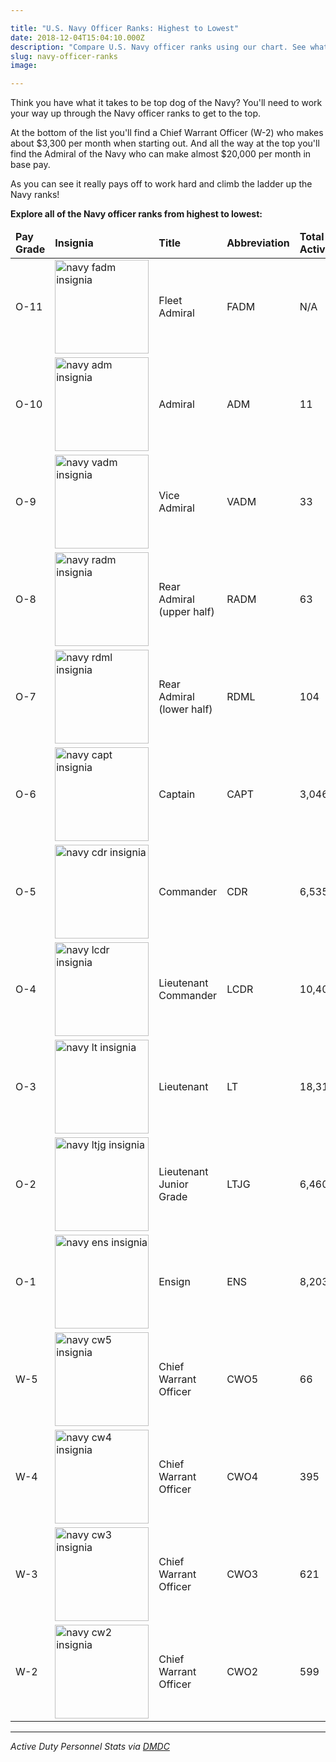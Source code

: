 ```yaml
---

title: "U.S. Navy Officer Ranks: Highest to Lowest"
date: 2018-12-04T15:04:10.000Z
description: "Compare U.S. Navy officer ranks using our chart. See what rate you are currently at and how to move up in the rankings. Includes stats on active duty personnel."
slug: navy-officer-ranks
image:

---
```


Think you have what it takes to be top dog of the Navy? You'll need to work your way up through the Navy officer ranks to get to the top.

At the bottom of the list you'll find a Chief Warrant Officer (W-2) who makes about $3,300 per month when starting out. And all the way at the top you'll find the Admiral of the Navy who can make almost $20,000 per month in base pay. 

As you can see it really pays off to work hard and climb the ladder up the Navy ranks!

<strong>Explore all of the Navy officer ranks from highest to lowest:</strong>

<table>
<thead>
<tr>
<td><strong>Pay Grade</strong></td>
<td><strong>Insignia</strong></td>
<td><strong>Title</strong></td>
<td><strong>Abbreviation</strong></td>
<td><strong>Total Active</strong></td>
<td><strong>Salary</strong></td>
</tr>
</thead>
<tbody>
<tr>
<td>O-11</td>
<td><img src="/img/navy_fadm_insignia-150x150.png" alt="navy fadm insignia" width="150" height="150" class="aligncenter size-thumbnail wp-image-4263" /></td>
<td>Fleet Admiral</td>
<td>FADM</td>
<td>N/A</td>
<td><a href="/military-pay-charts/" target="_blank">Pay Chart</a></td>
</tr>
<tr>
<td>O-10</td>
<td><img src="/img/navy_adm_insignia-150x150.png" alt="navy adm insignia" width="150" height="150" class="aligncenter size-thumbnail wp-image-4263" /></td>
<td>Admiral</td>
<td>ADM</td>
<td>11</td>
<td><a href="/military-pay-charts/" target="_blank">Pay Chart</a></td>
</tr>
<tr>
<td>O-9</td>
<td><img src="/img/navy_vadm_insignia-150x150.png" alt="navy vadm insignia" width="150" height="150" class="aligncenter size-thumbnail wp-image-4263" /></td>
<td>Vice Admiral</td>
<td>VADM</td>
<td>33</td>
<td><a href="/military-pay-charts/" target="_blank">Pay Chart</a></td>
</tr>
<tr>
<td>O-8</td>
<td><img src="/img/navy_radm_insignia-150x150.png" alt="navy radm insignia" width="150" height="150" class="aligncenter size-thumbnail wp-image-4263" /></td>
<td>Rear Admiral (upper half)</td>
<td>RADM</td>
<td>63</td>
<td><a href="/military-pay-charts/" target="_blank">Pay Chart</a></td>
</tr>
<tr>
<td>O-7</td>
<td><img src="/img/navy_rdml_insignia-150x150.png" alt="navy rdml insignia" width="150" height="150" class="aligncenter size-thumbnail wp-image-4263" /></td>
<td>Rear Admiral (lower half)</td>
<td>RDML</td>
<td>104</td>
<td><a href="/military-pay-charts/" target="_blank">Pay Chart</a></td>
</tr>
<tr>
<td>O-6</td>
<td><img src="/img/navy_capt_insignia-150x150.png" alt="navy capt insignia" width="150" height="150" class="aligncenter size-thumbnail wp-image-4263" /></td>
<td>Captain</td>
<td>CAPT</td>
<td>3,046</td>
<td><a href="/military-pay-charts/" target="_blank">Pay Chart</a></td>
</tr>
<tr>
<td>O-5</td>
<td><img src="/img/navy_cdr_insignia-150x150.png" alt="navy cdr insignia" width="150" height="150" class="aligncenter size-thumbnail wp-image-4263" /></td>
<td>Commander</td>
<td>CDR</td>
<td>6,535</td>
<td><a href="/military-pay-charts/" target="_blank">Pay Chart</a></td>
</tr>
<tr>
<td>O-4</td>
<td><img src="/img/navy_lcdr_insignia-150x150.png" alt="navy lcdr insignia" width="150" height="150" class="aligncenter size-thumbnail wp-image-4263" /></td>
<td>Lieutenant Commander</td>
<td>LCDR</td>
<td>10,404</td>
<td><a href="/military-pay-charts/" target="_blank">Pay Chart</a></td>
</tr>
<tr>
<td>O-3</td>
<td><img src="/img/navy_lt_insignia-150x150.png" alt="navy lt insignia" width="150" height="150" class="aligncenter size-thumbnail wp-image-4263" /></td>
<td>Lieutenant</td>
<td>LT</td>
<td>18,313</td>
<td><a href="/military-pay-charts/" target="_blank">Pay Chart</a></td>
</tr>
<tr>
<td>O-2</td>
<td><img src="/img/navy_ltjg_insignia-150x150.png" alt="navy ltjg insignia" width="150" height="150" class="aligncenter size-thumbnail wp-image-4263" /></td>
<td>Lieutenant Junior Grade</td>
<td>LTJG</td>
<td>6,460</td>
<td><a href="/military-pay-charts/" target="_blank">Pay Chart</a></td>
</tr>
<tr>
<td>O-1</td>
<td><img src="/img/navy_ens_insignia-150x150.png" alt="navy ens insignia" width="150" height="150" class="aligncenter size-thumbnail wp-image-4263" /></td>
<td>Ensign</td>
<td>ENS</td>
<td>8,203</td>
<td><a href="/military-pay-charts/" target="_blank">Pay Chart</a></td>
</tr>
<tr>
<td>W-5</td>
<td><img src="/img/navy_cw5_insignia-150x150.png" alt="navy cw5 insignia" width="150" height="150" class="aligncenter size-thumbnail wp-image-4263" /></td>
<td>Chief Warrant Officer</td>
<td>CWO5</td>
<td>66</td>
<td><a href="/military-pay-charts/" target="_blank">Pay Chart</a></td>
</tr>
<tr>
<td>W-4</td>
<td><img src="/img/navy_cw4_insignia-150x150.png" alt="navy cw4 insignia" width="150" height="150" class="aligncenter size-thumbnail wp-image-4263" /></td>
<td>Chief Warrant Officer</td>
<td>CWO4</td>
<td>395</td>
<td><a href="/military-pay-charts/" target="_blank">Pay Chart</a></td>
</tr>
<tr>
<td>W-3</td>
<td><img src="/img/navy_cw3_insignia-150x150.png" alt="navy cw3 insignia" width="150" height="150" class="aligncenter size-thumbnail wp-image-4263" /></td>
<td>Chief Warrant Officer</td>
<td>CWO3</td>
<td>621</td>
<td><a href="/military-pay-charts/" target="_blank">Pay Chart</a></td>
</tr>
<tr>
<td>W-2</td>
<td><img src="/img/navy_cw2_insignia-150x150.png" alt="navy cw2 insignia" width="150" height="150" class="aligncenter size-thumbnail wp-image-4263" /></td>
<td>Chief Warrant Officer</td>
<td>CWO2</td>
<td>599</td>
<td><a href="/military-pay-charts/" target="_blank">Pay Chart</a></td>
</tr>
</tbody>
</table>

---

<em>Active Duty Personnel Stats via <a href="https://www.dmdc.osd.mil/appj/dwp/dwp_reports.jsp" target="_blank">DMDC</a></em>
